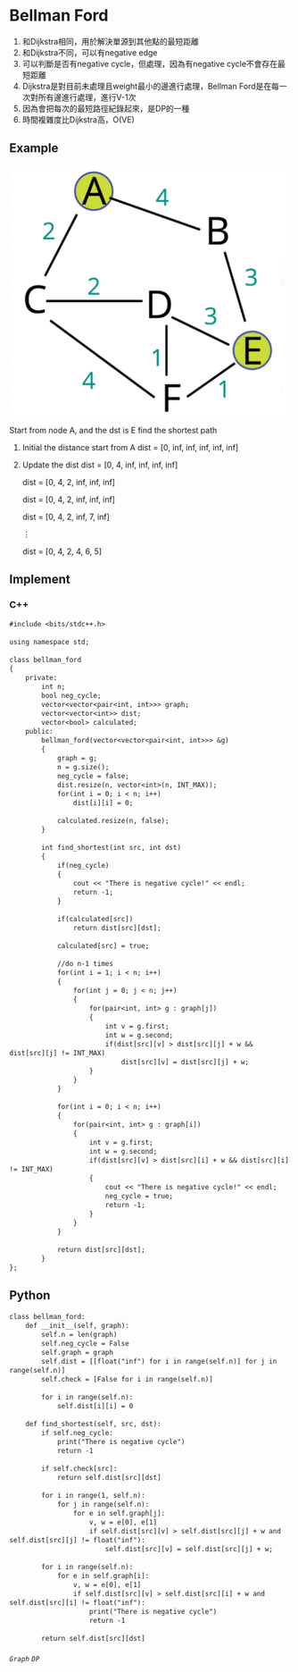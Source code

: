 # Bellman Ford
1. 和Dijkstra相同，用於解決單源到其他點的最短距離
2. 和Dijkstra不同，可以有negative edge
3. 可以判斷是否有negative cycle，但處理，因為有negative cycle不會存在最短距離
4. Dijkstra是對目前未處理且weight最小的邊進行處理，Bellman Ford是在每一次對所有邊進行處理，進行V-1次
5. 因為會把每次的最短路徑紀錄起來，是DP的一種
6. 時間複雜度比Dijkstra高，O(VE)

## Example
![graph](graph.png)

Start from node A, and the dst is E find the shortest path

1. Initial the distance start from A
   dist = [0, inf, inf, inf, inf, inf]

2. Update the dist
   dist = [0, 4, inf, inf, inf, inf]
   
   dist = [0, 4, 2, inf, inf, inf]
   
   dist = [0, 4, 2, inf, inf, inf]
   
   dist = [0, 4, 2, inf, 7, inf]
   
   $\vdots$
   
   dist = [0, 4, 2, 4, 6, 5]

## Implement
### C++
```cpp=
#include <bits/stdc++.h>

using namespace std;

class bellman_ford
{
	private:
		int n;
		bool neg_cycle;
		vector<vector<pair<int, int>>> graph;
		vector<vector<int>> dist;
		vector<bool> calculated;
	public:
		bellman_ford(vector<vector<pair<int, int>>> &g)
		{
			graph = g;
			n = g.size();
			neg_cycle = false;
			dist.resize(n, vector<int>(n, INT_MAX));
			for(int i = 0; i < n; i++)
				dist[i][i] = 0;

			calculated.resize(n, false);
		}

		int find_shortest(int src, int dst)
		{
			if(neg_cycle)
			{
				cout << "There is negative cycle!" << endl;
				return -1;
			}

			if(calculated[src])
				return dist[src][dst];

			calculated[src] = true;

			//do n-1 times
			for(int i = 1; i < n; i++)
			{
				for(int j = 0; j < n; j++)
				{
					for(pair<int, int> g : graph[j])
					{
						int v = g.first;
						int w = g.second;
						if(dist[src][v] > dist[src][j] + w && dist[src][j] != INT_MAX)
							dist[src][v] = dist[src][j] + w;
					}
				}
			}

			for(int i = 0; i < n; i++)
			{
				for(pair<int, int> g : graph[i])
				{
					int v = g.first;
					int w = g.second;
					if(dist[src][v] > dist[src][i] + w && dist[src][i] != INT_MAX)
					{
						cout << "There is negative cycle!" << endl;
						neg_cycle = true;
						return -1;
					}
				}
			}

			return dist[src][dst];
		}
};
```

## Python
```python=
class bellman_ford:
    def __init__(self, graph):
        self.n = len(graph)
        self.neg_cycle = False
        self.graph = graph
        self.dist = [[float("inf") for i in range(self.n)] for j in range(self.n)]
        self.check = [False for i in range(self.n)]

        for i in range(self.n):
            self.dist[i][i] = 0

    def find_shortest(self, src, dst):
        if self.neg_cycle:
            print("There is negative cycle")
            return -1

        if self.check[src]:
            return self.dist[src][dst]

        for i in range(1, self.n):
            for j in range(self.n):
                for e in self.graph[j]:
                    v, w = e[0], e[1]
                    if self.dist[src][v] > self.dist[src][j] + w and self.dist[src][j] != float("inf"):
                        self.dist[src][v] = self.dist[src][j] + w;

        for i in range(self.n):
            for e in self.graph[i]:
                v, w = e[0], e[1]
                if self.dist[src][v] > self.dist[src][i] + w and self.dist[src][i] != float("inf"):
                    print("There is negative cycle")
                    return -1

        return self.dist[src][dst]
```

###### `Graph` `DP`
